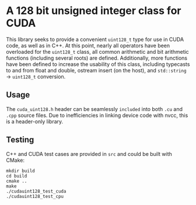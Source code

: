 # A 128 bit unsigned integer class for CUDA

This library seeks to provide a convenient `uint128_t` type for use in CUDA code, as well as in C++. At this point, nearly all operators have been overloaded for the `uint128_t` class, all common arithmetic and bit arithmetic functions (including several roots) are defined. Additionally, more functions have been defined to increase the usability of this class, including typecasts to and from float and double, ostream insert (on the host), and `std::string` -> `uint128_t` conversion.

## Usage

The `cuda_uint128.h` header can be seamlessly `included` into both `.cu` and `.cpp` source files. Due to inefficiencies in linking device code with nvcc, this is a header-only library.

## Testing

C++ and CUDA test cases are provided in `src` and could be built with CMake:

```
mkdir build
cd build
cmake ..
make
./cudauint128_test_cuda
./cudauint128_test_cpu
```

